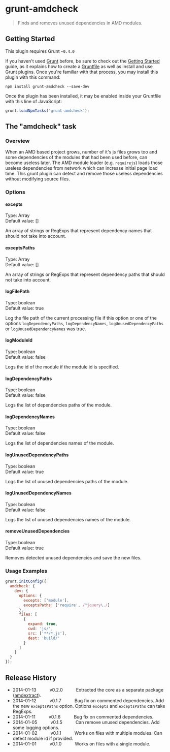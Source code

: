 # grunt-amdcheck

> Finds and removes unused dependencies in AMD modules.

## Getting Started
This plugin requires Grunt `~0.4.0`

If you haven't used [Grunt](http://gruntjs.com/) before, be sure to check out the [Getting Started](http://gruntjs.com/getting-started) guide, as it explains how to create a [Gruntfile](http://gruntjs.com/sample-gruntfile) as well as install and use Grunt plugins. Once you're familiar with that process, you may install this plugin with this command:

```shell
npm install grunt-amdcheck --save-dev
```

Once the plugin has been installed, it may be enabled inside your Gruntfile with this line of JavaScript:

```js
grunt.loadNpmTasks('grunt-amdcheck');
```

## The "amdcheck" task

### Overview
When an AMD based project grows, number of it's js files grows too and some dependencies of the modules that had been used before, can become useless later. The AMD module loader (e.g. `requirejs`) loads those useless dependencies from network which can increase initial page load time.
This grunt plugin can detect and remove those useless dependencies without modifying source files.

### Options

#### excepts
Type: Array  
Default value: []

An array of strings or RegExps that represent dependency names that should not take into account.

#### exceptsPaths
Type: Array  
Default value: []

An array of strings or RegExps that represent dependency paths that should not take into account.

#### logFilePath
Type: boolean  
Default value: true

Log the file path of the current processing file if this option or one of the options `logDependencyPaths`, `logDependencyNames`, `logUnusedDependencyPaths` or `logUnusedDependencyNames` was true.

#### logModuleId
Type: boolean  
Default value: false

Logs the id of the module if the module id is specified.

#### logDependencyPaths
Type: boolean  
Default value: false

Logs the list of dependencies paths of the module.

#### logDependencyNames
Type: boolean  
Default value: false

Logs the list of dependencies names of the module.

#### logUnusedDependencyPaths
Type: boolean  
Default value: true

Logs the list of unused dependencies paths of the module.

#### logUnusedDependencyNames
Type: boolean  
Default value: false

Logs the list of unused dependencies names of the module.

#### removeUnusedDependencies
Type: boolean  
Default value: true

Removes detected unused dependencies and save the new files.

### Usage Examples

```js
grunt.initConfig({
  amdcheck: {
    dev: {
      options: {
        excepts: ['module'],
        exceptsPaths: ['require', /^jquery\./]
      },
      files: [
        {
          expand: true,
          cwd: 'js/',
          src: ['**/*.js'],
          dest: 'build/'
        }
      ]
    }
  }
});
```

## Release History
 * 2014-01-13   v0.2.0   Extracted the core as a separate package ([amdextract](https://github.com/mehdishojaei/amdextract)).
 * 2014-01-12   v0.1.7   Bug fix on commented dependencies. Add the new `exceptsPaths` option. Options `excepts` and `exceptsPaths` can take RegExps.
 * 2014-01-11   v0.1.6   Bug fix on commented dependencies.
 * 2014-01-05   v0.1.5   Can remove unused dependencies. Add some logging options.
 * 2014-01-02   v0.1.1   Works on files with multiple modules. Can detect module id if provided.
 * 2014-01-01   v0.1.0   Works on files with a single module.

